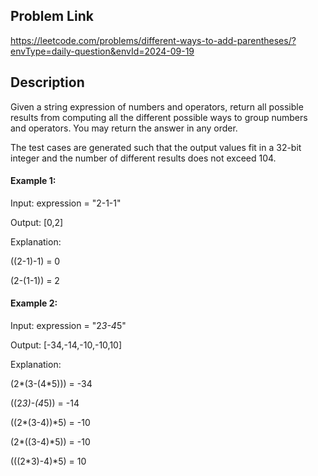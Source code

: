 ## Problem Link

https://leetcode.com/problems/different-ways-to-add-parentheses/?envType=daily-question&envId=2024-09-19

## Description

Given a string expression of numbers and operators, return all possible results from computing all the different possible ways to group numbers and operators. You may return the answer in any order.

The test cases are generated such that the output values fit in a 32-bit integer and the number of different results does not exceed 104.

#### Example 1:

Input: expression = "2-1-1"

Output: [0,2]

Explanation:

((2-1)-1) = 0 

(2-(1-1)) = 2

#### Example 2:

Input: expression = "2*3-4*5"

Output: [-34,-14,-10,-10,10]

Explanation:

(2*(3-(4*5))) = -34 

((2*3)-(4*5)) = -14 

((2*(3-4))*5) = -10 

(2*((3-4)*5)) = -10 

(((2*3)-4)*5) = 10
